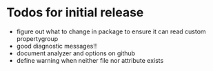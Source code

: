 # Todos for initial release

- figure out what to change in package to ensure it can read custom propertygroup
- good diagnostic messages!!
- document analyzer and options on github
- define warning when neither file nor attribute exists
